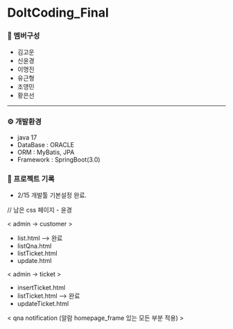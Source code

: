 # DoItCoding_Final

### 👥 멤버구성
 - 김고운
 - 신윤경
 - 이명진
 - 유근형
 - 조영민
 - 황은선
<hr>

### ⚙️ 개발환경
 - java 17
 - DataBase : ORACLE
 - ORM : MyBatis, JPA
 - Framework : SpringBoot(3.0)

### 📝 프로젝트 기록
- 2/15 개발툴 기본설정 완료.


// 남은 css 페이지 - 윤경

< admin -> customer >
- list.html                 --> 완료
- listQna.html
- listTicket.html
- update.html

< admin -> ticket >
- insertTicket.html
- listTicket.html           --> 완료        
- updateTicket.html

< qna notification (알람 homepage_frame 있는 모든 부분 적용) >
